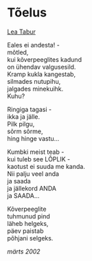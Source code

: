 # Tõelus

[Lea Tabur](./)

Eales ei andesta! -  
mõtled,  
kui kõverpeeglites kadund  
on ühendav valgusesild.  
Kramp kukla kangestab,  
silmades nutupihu,  
jalgades minekuihk.  
Kuhu?

Ringiga tagasi -  
ikka ja jälle.  
Pilk pilgu,  
sõrm sõrme,  
hing hinge vastu...

Kumbki meist teab -  
kui tuleb see LÕPLIK -  
kaotust ei suuda me kanda.  
Nii palju veel anda  
ja saada  
ja jällekord ANDA  
ja SAADA...

Kõverpeeglite  
tuhmunud pind  
läheb helgeks,  
päev paistab  
põhjani selgeks.

_märts 2002_

